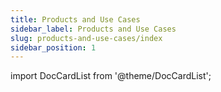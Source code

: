 ```yaml
---
title: Products and Use Cases
sidebar_label: Products and Use Cases
slug: products-and-use-cases/index
sidebar_position: 1
---
```

import DocCardList from '@theme/DocCardList';

<DocCardList />
